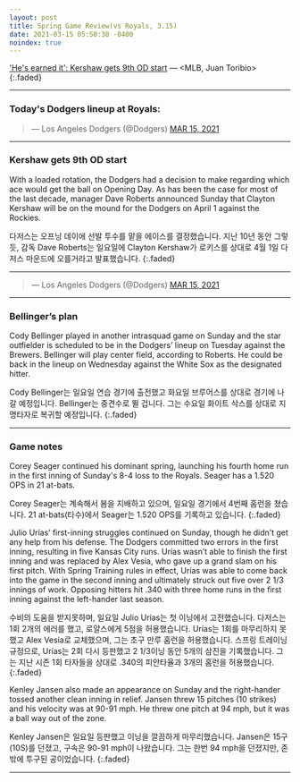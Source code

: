 ```yaml
---
layout: post
title: Spring Game Review(vs Royals, 3.15)
date: 2021-03-15 05:50:38 -0400
noindex: true
---
```


['He's earned it': Kershaw gets 9th OD start](https://www.mlb.com/dodgers/news/clayton-kershaw-opening-day-start-2021) &mdash; <MLB, Juan Toribio>
{:.faded}

---

### Today's Dodgers lineup at Royals:

<script async src="//platform.twitter.com/widgets.js" charset="utf-8"></script>
<blockquote class="twitter-tweet" data-lang="en">
  &mdash; Los Angeles Dodgers (@Dodgers)
  <a href="https://twitter.com/Dodgers/status/1371200271901069313">MAR 15, 2021</a>
</blockquote>

---

### Kershaw gets 9th OD start
With a loaded rotation, the Dodgers had a decision to make regarding which ace would get the ball on Opening Day. As has been the case for most of the last decade, manager Dave Roberts announced Sunday that Clayton Kershaw will be on the mound for the Dodgers on April 1 against the Rockies.

다저스는 오프닝 데이에 선발 투수를 맡을 에이스를 결정했습니다. 지난 10년 동안 그렇듯, 감독 Dave Roberts는 일요일에 Clayton Kershaw가 로키스를 상대로 4월 1일 다저스 마운드에 오를거라고 발표했습니다.
{:.faded}

---

<script async src="//platform.twitter.com/widgets.js" charset="utf-8"></script>
<blockquote class="twitter-tweet" data-lang="en">
  &mdash; Los Angeles Dodgers (@Dodgers)
  <a href="https://twitter.com/Dodgers/status/1371263743519125506">MAR 15, 2021</a>
</blockquote>

---

### Bellinger’s plan
Cody Bellinger played in another intrasquad game on Sunday and the star outfielder is scheduled to be in the Dodgers’ lineup on Tuesday against the Brewers. Bellinger will play center field, according to Roberts. He could be back in the lineup on Wednesday against the White Sox as the designated hitter.

Cody Bellinger는 일요일 연습 경기에 출전했고 화요일 브루어스를 상대로 경기에 나갈 예정입니다. Bellinger는 중견수로 뛸 겁니다. 그는 수요일 화이트 삭스를 상대로 지명타자로 복귀할 예정입니다.
{:.faded}

---

### Game notes
Corey Seager continued his dominant spring, launching his fourth home run in the first inning of Sunday's 8-4 loss to the Royals. Seager has a 1.520 OPS in 21 at-bats.

Corey Seager는 계속해서 봄을 지배하고 있으며, 일요일 경기에서 4번째 홈런을 쳤습니다. 21 at-bats(타수)에서 Seager는 1.520 OPS를 기록하고 있습니다.
{:.faded}

Julio Urías’ first-inning struggles continued on Sunday, though he didn’t get any help from his defense. The Dodgers committed two errors in the first inning, resulting in five Kansas City runs. Urías wasn’t able to finish the first inning and was replaced by Alex Vesia, who gave up a grand slam on his first pitch. With Spring Training rules in effect, Urías was able to come back into the game in the second inning and ultimately struck out five over 2 1/3 innings of work. Opposing hitters hit .340 with three home runs in the first inning against the left-hander last season.

수비의 도움을 받지못하며, 일요일 Julio Urías는 첫 이닝에서 고전했습니다. 다저스는 1회 2개의 에러를 했고, 로얄스에게 5점을 허용했습니다. Urías는 1회를 마무리하지 못했고 Alex Vesia로 교체했으며, 그는 초구 만루 홈런을 허용했습니다. 스프링 트레이닝 규정으로, Urías는 2회 다시 등판했고 2 1/3이닝 동안 5개의 삼진을 기록했습니다. 그는 지난 시즌 1회 타자들을 상대로 .340의 피안타율과 3개의 홈런을 허용했습니다.
{:.faded}

Kenley Jansen also made an appearance on Sunday and the right-hander tossed another clean inning in relief. Jansen threw 15 pitches (10 strikes) and his velocity was at 90-91 mph. He threw one pitch at 94 mph, but it was a ball way out of the zone.

Kenley Jansen은 일요일 등판했고 이닝을 깔끔하게 마무리했습니다. Jansen은 15구(10S)를 던졌고, 구속은 90-91 mph이 나왔습니다. 그는 한번 94 mph을 던졌지만, 존 밖에 투구된 공이었습니다.
{:.faded}

---
